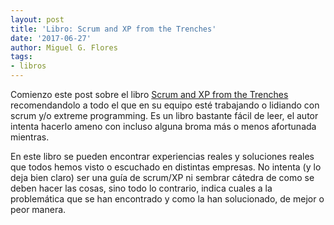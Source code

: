 ```yaml
---
layout: post
title: 'Libro: Scrum and XP from the Trenches'
date: '2017-06-27'
author: Miguel G. Flores
tags:
- libros
---
```


Comienzo este post sobre el libro [Scrum and XP from the Trenches](http://amzn.to/2uGjkY0) recomendandolo a todo el que
en su equipo esté trabajando o lidiando con scrum y/o extreme programming. Es un libro bastante fácil de leer, el autor
intenta hacerlo ameno con incluso alguna broma más o menos afortunada mientras.

En este libro se pueden encontrar experiencias reales y soluciones reales que todos hemos visto o escuchado en distintas
empresas. No intenta (y lo deja bien claro) ser una guía de scrum/XP ni sembrar cátedra de como se deben hacer las cosas, 
sino todo lo contrario, indica cuales a la problemática que se han encontrado y como la han solucionado, de mejor o peor
manera.
